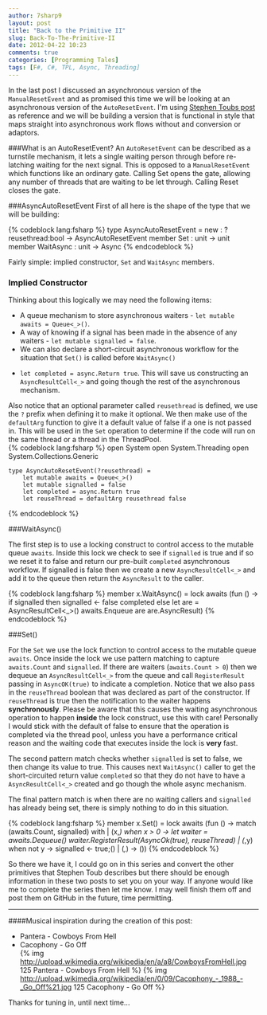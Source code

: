 ```yaml
---
author: 7sharp9
layout: post
title: "Back to the Primitive II"
slug: Back-To-The-Primitive-II
date: 2012-04-22 10:23
comments: true
categories: [Programming Tales]
tags: [F#, C#, TPL, Async, Threading]
---
```

In the last post I discussed an asynchronous version of the `ManualResetEvent` and as promised this time we will be looking at an
 asynchronous version of the `AutoResetEvent`.  I'm using [Stephen Toubs post](http://blogs.msdn.com/b/pfxteam/archive/2012/02/11/10266923.aspx) 
as reference and we will be building a version that is functional in style that maps straight into asynchronous work flows without and conversion 
or adaptors.  

###What is an AutoResetEvent?
An `AutoResetEvent` can be described as a turnstile mechanism, it lets a single waiting person through before re-latching 
waiting for the next signal.  This is opposed to a `ManualResetEvent` which functions like an ordinary gate. Calling Set opens 
the gate, allowing any number of threads that are waiting to be let through. Calling Reset closes the gate.  

###AsyncAutoResetEvent
First of all here is the shape of the type that we will be building:

{% codeblock lang:fsharp %}
type AsyncAutoResetEvent =
    new : ?reusethread:bool -> AsyncAutoResetEvent
    member Set : unit -> unit
    member WaitAsync : unit -> Async<bool>
{% endcodeblock %}

Fairly simple: implied constructor, `Set` and `WaitAsync` members.  
### Implied Constructor
Thinking about this logically we may need the following items:

*   A queue mechanism to store asynchronous waiters - `let mutable awaits = Queue<_>()`.
*   A way of knowing if a signal has been made in the absence of any waiters - `let mutable signalled = false`.
*   We can also declare a short-circuit asynchronous workflow for the situation that `Set()` is called before `WaitAsync()` 
- `let completed = async.Return true`.  This will save us constructing an `AsyncResultCell<_>` and going though the 
rest of the asynchronous mechanism.  

Also notice that an optional parameter called `reusethread` is defined, we use the `?` prefix when defining it to make it 
optional.  We then make use of the `defaultArg` function to give it a default value of false if a one is not passed in.  This 
will be used in the `Set` operation to determine if the code will run on the same thread or a thread in the ThreadPool.  
{% codeblock lang:fsharp %}
open System
open System.Threading
open System.Collections.Generic
 
    type AsyncAutoResetEvent(?reusethread) =
		let mutable awaits = Queue<_>()
		let mutable signalled = false
        let completed = async.Return true
        let reuseThread = defaultArg reusethread false
{% endcodeblock %}
	
###WaitAsync()

The first step is to use  a locking construct to control access to the mutable queue `awaits`.  Inside this lock we 
check to see if `signalled` is true and if so we reset it to false and return our pre-built `completed` asynchronous workflow.  If 
signalled is false then we create a new `AsyncResultCell<_>` and add it to the queue then return the `AsyncResult` to the caller.  

{% codeblock lang:fsharp %}
        member x.WaitAsync() =
            lock awaits (fun () ->
                if signalled then
                    signalled <- false
                    completed
                else
                    let are = AsyncResultCell<_>()
                    awaits.Enqueue are
                    are.AsyncResult)
{% endcodeblock %}

###Set()

For the `Set` we use the lock function to control access to the mutable queue `awaits`.  Once inside the lock we use pattern matching 
to capture `awaits.Count` and `signalled`.  If there are waiters (`awaits.Count > 0`) then we dequeue an `AsyncResultCell<_>` from the
 queue and call `RegisterResult` passing in `AsyncOK(true)` to indicate a completion.  Notice that we also pass in the `reuseThread` 
boolean that was declared as part of the constructor.  If `reuseThread` is true then the notification to the waiter happens 
**synchronously**.  Please be aware that this causes the waiting asynchronous operation to happen **inside** the lock construct, use this 
with care!  Personally I would stick with the default of false to ensure that the operation is completed via the thread pool, unless you
have a performance critical reason and the waiting code that executes inside the lock is **very** fast.  

The second pattern match checks whether `signalled` is set to false, we then change its value to true.  This causes next `WaitAsync()`
 caller to get the short-circuited return value `completed` so that they do not have to have a `AsyncResultCell<_>` created and go though
 the whole async mechanism.  

The final pattern match is when there are no waiting callers and `signalled` has already being set, there is simply nothing to do in this situation.  

{% codeblock lang:fsharp %}
        member x.Set() =
            lock awaits (fun () ->
                match (awaits.Count, signalled) with
                | (x,_) when x > 0 -> 
                    let waiter = awaits.Dequeue()
                    waiter.RegisterResult(AsyncOk(true), reuseThread)
                | (_,y) when not y -> signalled <- true;()
                | (_,_) -> ())
{% endcodeblock %}

So there we have it, I could go on in this series and convert the other primitives that Stephen Toub describes but there should be 
enough information in these two posts to set you on your way.  If anyone would like me to complete the series then let me know.  I 
may well finish them off and post them on GitHub in the future, time permitting.

* * *
####Musical inspiration during the creation of this post:  
*   Pantera - Cowboys From Hell  
*   Cacophony - Go Off  
    {% img http://upload.wikimedia.org/wikipedia/en/a/a8/CowboysFromHell.jpg 125  Pantera - Cowboys From Hell %}
{% img http://upload.wikimedia.org/wikipedia/en/0/09/Cacophony_-_1988_-_Go_Off%21.jpg 125 Cacophony - Go Off %}

Thanks for tuning in, until next time...